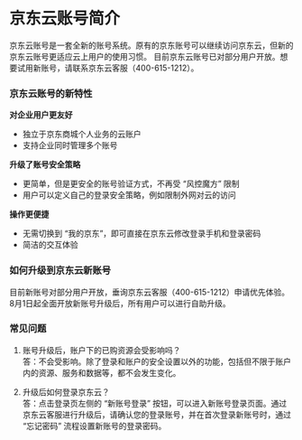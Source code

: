 # 京东云账号简介

京东云账号是一套全新的账号系统。原有的京东账号可以继续访问京东云，但新的京东云账号更适应云上用户的使用习惯。
目前京东云账号已对部分用户开放。想要试用新账号，请联系京东云客服（400-615-1212）。

### 京东云账号的新特性

**对企业用户更友好**

* 独立于京东商城个人业务的云账户
* 支持企业同时管理多个账号

**升级了账号安全策略**

* 更简单，但是更安全的账号验证方式，不再受 “风控魔方” 限制
* 用户可以定义自己的登录安全策略，例如限制外网对云的访问

**操作更便捷**

* 无需切换到 “我的京东”，即可直接在京东云修改登录手机和登录密码
* 简洁的交互体验

### 如何升级到京东云新账号

目前新账号对部分用户开放，垂询京东云客服（400-615-1212）申请优先体验。
8月1日起全面开放新账号升级后，所有用户可以进行自助升级。


### 常见问题

1. 账号升级后，账户下的已购资源会受影响吗？</br>
答：不会受影响。除了登录和账户的安全设置以外的功能，包括但不限于账户内的资源、服务和数据等，都不会发生变化。

2. 升级后如何登录京东云？</br>
答：点击登录页左侧的 “新账号登录” 按钮，可以进入新账号登录页面。通过京东云客服进行升级后，请确认您的登录账号，并在首次登录新账号时，通过 “忘记密码” 流程设置新账号的登录密码。
